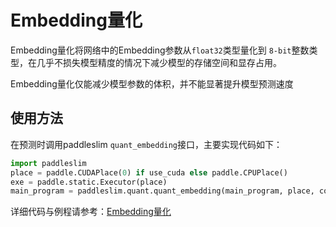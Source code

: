 # Embedding量化

Embedding量化将网络中的Embedding参数从`float32`类型量化到 `8-bit`整数类型，在几乎不损失模型精度的情况下减少模型的存储空间和显存占用。

Embedding量化仅能减少模型参数的体积，并不能显著提升模型预测速度

## 使用方法

在预测时调用paddleslim `quant_embedding`接口，主要实现代码如下：

```python
import paddleslim
place = paddle.CUDAPlace(0) if use_cuda else paddle.CPUPlace()
exe = paddle.static.Executor(place)
main_program = paddleslim.quant.quant_embedding(main_program, place, config)
```

详细代码与例程请参考：[Embedding量化](https://github.com/PaddlePaddle/PaddleSlim/tree/develop/demo/quant/quant_embedding)
